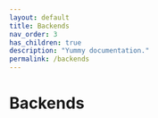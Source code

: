 ```yaml
---
layout: default
title: Backends
nav_order: 3
has_children: true
description: "Yummy documentation."
permalink: /backends
---
```


# Backends


